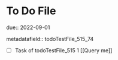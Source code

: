 # To Do File

due:: 2022-09-01

metadatafield:: todoTestFile_515_74

- [ ] Task of todoTestFile_515 1 [[Query me]]
